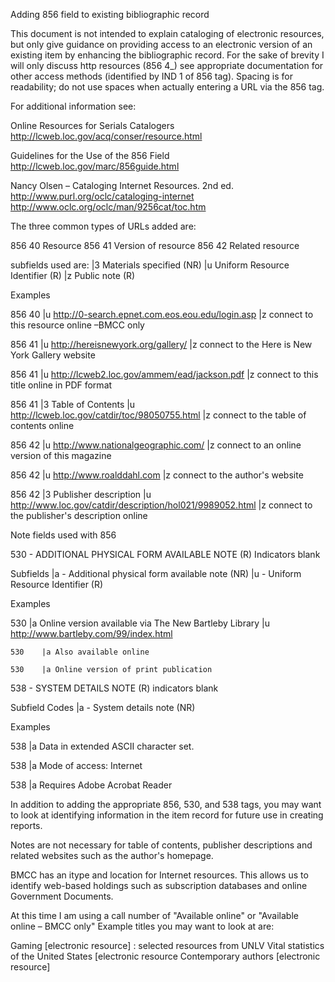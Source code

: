 Adding 856 field to existing bibliographic record

This document is not intended to explain cataloging of electronic resources, but only give guidance on providing access to an electronic version of an existing item by enhancing the bibliographic record.  For the sake of brevity I will only discuss http resources (856 4_) see appropriate documentation for other access methods (identified by IND 1 of 856 tag). Spacing is for readability; do not use spaces when actually entering a URL via the 856 tag.

For additional information see:

Online Resources for Serials Catalogers
http://lcweb.loc.gov/acq/conser/resource.html

Guidelines for the Use of the 856 Field
http://lcweb.loc.gov/marc/856guide.html

Nancy Olsen – Cataloging Internet Resources. 2nd ed.
http://www.purl.org/oclc/cataloging-internet
http://www.oclc.org/oclc/man/9256cat/toc.htm


The three common types of URLs added are:

856 40  Resource
856 41  Version of resource
856 42  Related resource

subfields used are:
|3 Materials specified (NR)
|u Uniform Resource Identifier (R)
|z Public note (R)

Examples

856 40 |u http://0-search.epnet.com.eos.eou.edu/login.asp |z connect to this resource online –BMCC only

856 41 |u http://hereisnewyork.org/gallery/ |z connect to the Here is New York Gallery website

856 41 |u http://lcweb2.loc.gov/ammem/ead/jackson.pdf |z connect to this title online in PDF format

856 41	|3 Table of Contents |u http://lcweb.loc.gov/catdir/toc/98050755.html |z connect to the table of contents online

856 42 |u http://www.nationalgeographic.com/ |z connect to an online version of this magazine 

856 42	|u http://www.roalddahl.com |z connect to the author's website

856 42 |3 Publisher description |u http://www.loc.gov/catdir/description/hol021/9989052.html |z connect to the publisher's description online

Note fields used with 856

530 - ADDITIONAL PHYSICAL FORM AVAILABLE NOTE (R) 
Indicators blank

Subfields
|a - Additional physical form available note (NR)
|u - Uniform Resource Identifier (R) 

Examples

530    |a Online version available via The New Bartleby Library 
|u http://www.bartleby.com/99/index.html

	530    |a Also available online

	530    |a Online version of print publication


538  - SYSTEM DETAILS NOTE (R) 
indicators blank

Subfield Codes
|a - System details note (NR)

Examples

538    |a Data in extended ASCII character set.

538    |a Mode of access: Internet

538    |a Requires Adobe Acrobat Reader
 
In addition to adding the appropriate 856, 530, and 538 tags, you may want to look at identifying information in the item record for future use in creating reports. 

Notes are not necessary for table of contents, publisher descriptions and related websites such as the author's homepage.

BMCC has an itype and location for Internet resources.  This allows us to identify web-based holdings such as subscription databases and online Government Documents.

At this time I am using a call number of "Available online" or "Available online – BMCC only"
Example titles you may want to look at are:

Gaming [electronic resource] : selected resources from UNLV
Vital statistics of the United States [electronic resource 
Contemporary authors [electronic resource]